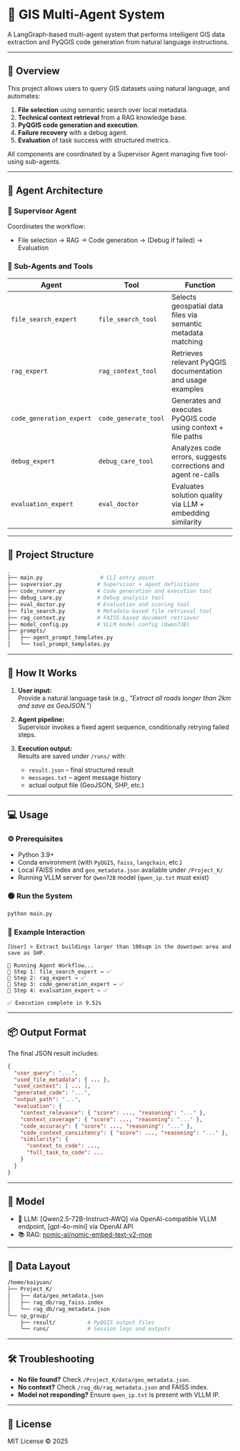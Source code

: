 # 🧠 GIS Multi-Agent System

A LangGraph-based multi-agent system that performs intelligent GIS data extraction and PyQGIS code generation from natural language instructions.

---

## 🚀 Overview

This project allows users to query GIS datasets using natural language, and automates:

1. **File selection** using semantic search over local metadata.
2. **Technical context retrieval** from a RAG knowledge base.
3. **PyQGIS code generation and execution**.
4. **Failure recovery** with a debug agent.
5. **Evaluation** of task success with structured metrics.

All components are coordinated by a Supervisor Agent managing five tool-using sub-agents.

---

## 🧠 Agent Architecture

### 🧩 Supervisor Agent
Coordinates the workflow:
- File selection → RAG → Code generation → (Debug if failed) → Evaluation

### 🧩 Sub-Agents and Tools

| Agent                | Tool              | Function                                                                 |
|---------------------|-------------------|--------------------------------------------------------------------------|
| `file_search_expert`| `file_search_tool`| Selects geospatial data files via semantic metadata matching             |
| `rag_expert`        | `rag_context_tool`| Retrieves relevant PyQGIS documentation and usage examples               |
| `code_generation_expert`| `code_generate_tool`| Generates and executes PyQGIS code using context + file paths          |
| `debug_expert`      | `debug_care_tool` | Analyzes code errors, suggests corrections and agent re-calls            |
| `evaluation_expert` | `eval_doctor`     | Evaluates solution quality via LLM + embedding similarity                |

---

## 🧠 Project Structure

```bash
.
├── main.py                  # CLI entry point
├── supversior.py           # Supervisor + agent definitions
├── code_runner.py          # Code generation and execution tool
├── debug_care.py           # Debug analysis tool
├── eval_doctor.py          # Evaluation and scoring tool
├── file_search.py          # Metadata-based file retrieval tool
├── rag_context.py          # FAISS-based document retriever
├── model_config.py         # VLLM model config (Qwen72B)
├── prompts/
│   ├── agent_prompt_templates.py
│   └── tool_prompt_templates.py
```

---

## 🧪 How It Works

1. **User input:**  
   Provide a natural language task (e.g., _"Extract all roads longer than 2km and save as GeoJSON."_)

2. **Agent pipeline:**  
   Supervisor invokes a fixed agent sequence, conditionally retrying failed steps.

3. **Execution output:**  
   Results are saved under `/runs/` with:
   - `result.json` – final structured result
   - `messages.txt` – agent message history
   - actual output file (GeoJSON, SHP, etc.)

---

## 💻 Usage

### ⚙️ Prerequisites

- Python 3.9+
- Conda environment (with `PyQGIS`, `faiss`, `langchain`, etc.)
- Local FAISS index and `geo_metadata.json` available under `/Project_K/`
- Running VLLM server for `Qwen72B` model (`qwen_ip.txt` must exist)

### 🟢 Run the System

```bash
python main.py
```

### 🧪 Example Interaction

```shell
[User] > Extract buildings larger than 100sqm in the downtown area and save as SHP.

🧠 Running Agent Workflow...
🔁 Step 1: file_search_expert → ✅
🔁 Step 2: rag_expert → ✅
🔁 Step 3: code_generation_expert → ✅
🔁 Step 4: evaluation_expert → ✅

✅ Execution complete in 9.52s
```

---

## 📦 Output Format

The final JSON result includes:

```json
{
  "user_query": "...",
  "used_file_metadata": { ... },
  "used_context": [ ... ],
  "generated_code": "...",
  "output_path": "...",
  "evaluation": {
    "context_relevance": { "score": ..., "reasoning": "..." },
    "context_coverage": { "score": ..., "reasoning": "..." },
    "code_accuracy": { "score": ..., "reasoning": "..." },
    "code_context_consistency": { "score": ..., "reasoning": "..." },
    "similarity": {
      "context_to_code": ...,
      "full_task_to_code": ...
    }
  }
}
```

---

## 🧠 Model

- 🧠 LLM: [Qwen2.5-72B-Instruct-AWQ] via OpenAI-compatible VLLM endpoint, [gpt-4o-mini] via OpenAI API
- 📚 RAG: [nomic-ai/nomic-embed-text-v2-moe](https://huggingface.co/nomic-ai/nomic-embed-text-v2-moe)

---

## 📁 Data Layout

```bash
/home/kaiyuan/
├── Project_K/
│   ├── data/geo_metadata.json
│   ├── rag_db/rag_faiss.index
│   └── rag_db/rag_metadata.json
└── sp_group/
    ├── result/          # PyQGIS output files
    └── runs/            # Session logs and outputs
```

---

## 🛠️ Troubleshooting

- **No file found?** Check `/Project_K/data/geo_metadata.json`.
- **No context?** Check `/rag_db/rag_metadata.json` and FAISS index.
- **Model not responding?** Ensure `qwen_ip.txt` is present with VLLM IP.

---

## 📜 License

MIT License © 2025 



